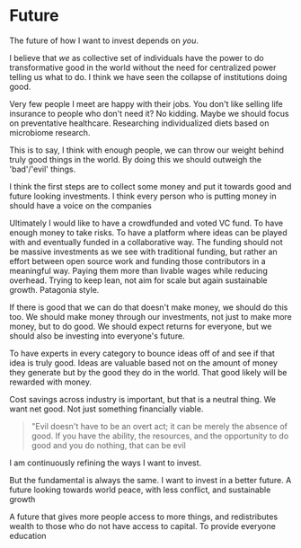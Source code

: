 # Future

The future of how I want to invest depends on *you*. 

I believe that *we* as collective set of individuals have the power to do 
transformative good in the world without the need for centralized power telling
us what to do. I think we have seen the collapse of institutions doing good. 

Very few people I meet are happy with their jobs. You don't like selling life
insurance to people who don't need it? No kidding. Maybe we should focus on
preventative healthcare. Researching individualized diets based on 
microbiome research.

This is to say, I think with enough people, we can throw our weight behind
truly good things in the world. By doing this we should outweigh the 
'bad'/'evil' things. 

I think the first steps are to collect some money and put it towards good
and future looking investments. I think every person who is putting money in
should have a voice on the companies 

Ultimately I would like to have a crowdfunded and voted VC fund. To have 
enough money to take risks. To have a platform where ideas can be played with
and eventually funded in a collaborative way. The funding should not be massive
investments as we see with traditional funding, but rather an effort between
open source work and funding those contributors in a meaningful way. Paying
them more than livable wages while reducing overhead. Trying to keep lean,
not aim for scale but again sustainable growth. Patagonia style.

If there is good that we can do that doesn't make money, we should do this
too. We should make money through our investments, not just to make more
money, but to do good. We should expect returns for everyone, but we should
also be investing into everyone's future. 

To have experts in every category to bounce ideas off of and see if that idea
is truly good. Ideas are valuable based not on the amount of money they 
generate but by the good they do in the world. That good likely will be 
rewarded with money. 

Cost savings across industry is important, but that is a neutral thing. We
want net good. Not just something financially viable.

> "Evil doesn't have to be an overt act; it can be merely the absence of good. If you have the ability, the resources, and the opportunity to do good and you do nothing, that can be evil

I am continuously refining the ways I want to invest.

But the fundamental is always the same. I want to invest in a better future.
A future looking towards world peace, with less conflict, and sustainable growth

A future that gives more people access to more things, and redistributes wealth
to those who do not have access to capital. To provide everyone education